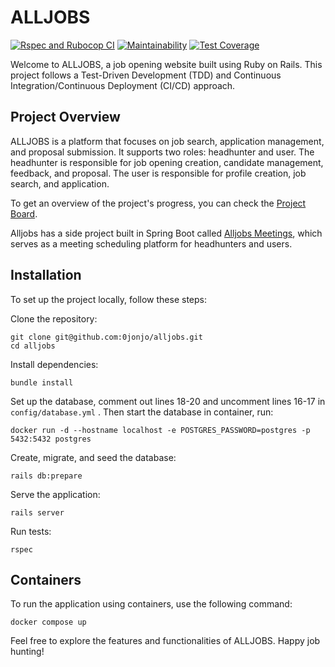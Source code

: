 # ALLJOBS

[![Rspec and Rubocop CI](https://github.com/0jonjo/alljobs/actions/workflows/rspec_and_rubocop_ci.yml/badge.svg)](https://github.com/0jonjo/alljobs/actions/workflows/rspec_and_rubocop_ci.yml)
[![Maintainability](https://api.codeclimate.com/v1/badges/ab338714ffa9065409de/maintainability)](https://codeclimate.com/github/0jonjo/alljobs/maintainability)
[![Test Coverage](https://api.codeclimate.com/v1/badges/ab338714ffa9065409de/test_coverage)](https://codeclimate.com/github/0jonjo/alljobs/test_coverage)

Welcome to ALLJOBS, a job opening website built using Ruby on Rails. This project follows a Test-Driven Development (TDD) and Continuous Integration/Continuous Deployment (CI/CD) approach.

## Project Overview

ALLJOBS is a platform that focuses on job search, application management, and proposal submission. It supports two roles: headhunter and user. The headhunter is responsible for job opening creation, candidate management, feedback, and proposal. The user is responsible for profile creation, job search, and application.

To get an overview of the project's progress, you can check the [Project Board](https://github.com/users/0jonjo/projects/3).

Alljobs has a side project built in Spring Boot called [Alljobs Meetings](https://github.com/0jonjo/alljobs-meetings), which serves as a meeting scheduling platform for headhunters and users.

## Installation

To set up the project locally, follow these steps:

Clone the repository:

```shell
git clone git@github.com:0jonjo/alljobs.git
cd alljobs
```

Install dependencies:

```shell
bundle install
```

Set up the database, comment out lines 18-20 and uncomment lines 16-17 in `config/database.yml` . Then start the database in container, run:

```shell
docker run -d --hostname localhost -e POSTGRES_PASSWORD=postgres -p 5432:5432 postgres
```

Create, migrate, and seed the database:

```shell
rails db:prepare
```

Serve the application:

```shell
rails server
```

Run tests:

```shell
rspec
```

## Containers

To run the application using containers, use the following command:

```shell
docker compose up
```

Feel free to explore the features and functionalities of ALLJOBS. Happy job hunting!
